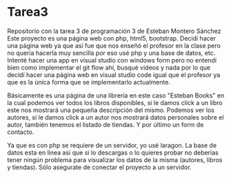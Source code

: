 # Tarea3
Repositorio con la tarea 3 de programación 3 de Esteban Montero Sánchez 
Este proyecto es una página web con php, html5, bootstrap. Decidí hacer una página web ya que así fue que nos enseñó el profesor en la clase pero no quería hacerla muy sencilla
por eso usé php y una base de datos, etc. Intenté hacer una app en visual studio con windows form pero no entendí bien como implementar el git flow ahí, busqué videos y nada
por lo que decidí hacer una página web en visual studio code igual que el profesor ya que es la única forma que se implementarlo actualmente.

Básicamente es una página de una librería en este caso "Esteban Books" en la cual podemos ver todos los libros
disponibles, si le damos click a un libro este nos mostrará una pequeña descripción del mismo. Podemos ver los autores, si le damos click a un autor nos mostrará datos 
personales sobre el autor, también tenemos el listado de tiendas. Y por último un form de contacto.

Ya que es con php se requiere de un servidor, yo usé laragon. La base de datos esta en linea asi que si lo descargas o lo quieres probar no deberias tener ningún problema para
visualizar los datos de la misma (autores, libros y tiendas). Sólo asegurate de conectar el proyecto a un servidor.
